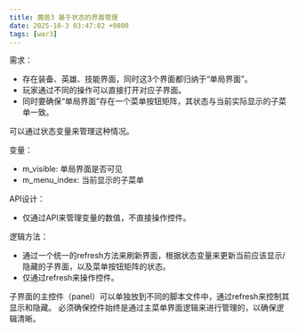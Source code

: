 ```yaml
---
title: 魔兽3 基于状态的界面管理
date: 2025-10-3 03:47:02 +0800
tags: [war3]
---
```


需求：
* 存在装备、英雄、技能界面，同时这3个界面都归纳于“单局界面”。
* 玩家通过不同的操作可以直接打开对应子界面。
* 同时要确保“单局界面”存在一个菜单按钮矩阵，其状态与当前实际显示的子菜单一致。

可以通过状态变量来管理这种情况。

变量：
* m_visible: 单局界面是否可见
* m_menu_index: 当前显示的子菜单

API设计：
* 仅通过API来管理变量的数值，不直接操作控件。

逻辑方法：
* 通过一个统一的refresh方法来刷新界面，根据状态变量来更新当前应该显示/隐藏的子界面，以及菜单按钮矩阵的状态。
* 仅通过refresh来操作控件。

子界面的主控件（panel）可以单独放到不同的脚本文件中，通过refresh来控制其显示和隐藏。
必须确保控件始终是通过主菜单界面逻辑来进行管理的，以确保逻辑清晰。
